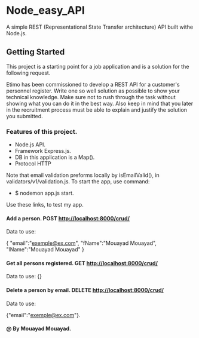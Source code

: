 # Node_easy_API

A simple REST (Representational State Transfer architecture) API built withe Node.js.

## Getting Started

This project is a starting point for a job application and is a solution for the following request.

Etimo has been commissioned to develop a REST API for a customer's personnel register. Write one so well
solution as possible to show your technical knowledge. Make sure not to rush through
the task without showing what you can do it in the best way. Also keep in mind that you later in
the recruitment process must be able to explain and justify the solution you submitted.

### Features of this project.
- Node.js API. 
- Framework Express.js.
- DB in this application is a Map().
- Protocol HTTP


Note that email validation preforms locally by isEmailValid(), in validators/v1/validation.js.
To start the app, use command:

- $ nodemon app.js start.

Use these links, to test my app.

#### Add a person. POST [http://localhost:8000/crud/](http://localhost:8000/crud/)

Data to use:

{
"email":"[exemple@ex.com](mailto:exemple@ex.com)",
"fName":"Mouayad Mouayad",
"lName":"Mouayad Mouayad"
}

#### Get all persons registered. GET [http://localhost:8000/crud/](http://localhost:8000/crud/)

Data to use:
{}

#### Delete a person by email. DELETE [http://localhost:8000/crud/](http://localhost:8000/crud/)

Data to use:

{"email":"[exemple@ex.com](mailto:exemple@ex.com)"}.

#### @ By Mouayad Mouayad.
